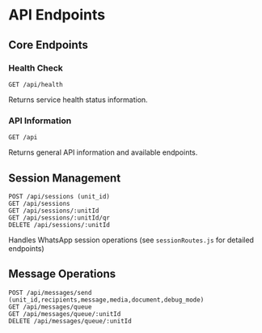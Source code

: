 # API Endpoints

## Core Endpoints

### Health Check
```http
GET /api/health
```
Returns service health status information.

### API Information
```http
GET /api
```
Returns general API information and available endpoints.

## Session Management
```http
POST /api/sessions (unit_id)
GET /api/sessions
GET /api/sessions/:unitId
GET /api/sessions/:unitId/qr
DELETE /api/sessions/:unitId
```
Handles WhatsApp session operations (see `sessionRoutes.js` for detailed endpoints)

## Message Operations
```http
POST /api/messages/send (unit_id,recipients,message,media,document,debug_mode)
GET /api/messages/queue
GET /api/messages/queue/:unitId
DELETE /api/messages/queue/:unitId

```